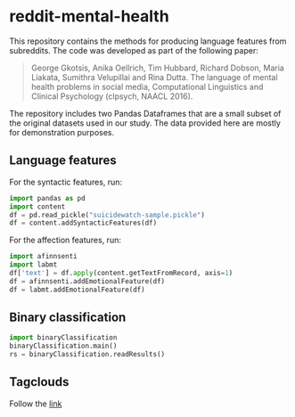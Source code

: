 # reddit-mental-health
This repository contains the methods for producing language features from subreddits. The code was developed as part of the following paper:

> George Gkotsis, Anika Oellrich, Tim Hubbard, Richard Dobson, Maria Liakata, Sumithra Velupillai and Rina Dutta. The language of mental health problems in social media, Computational Linguistics and Clinical Psychology (clpsych, NAACL 2016).


The repository includes two Pandas Dataframes that are a small subset of the original datasets used in our study. The data provided here are mostly for demonstration purposes.

## Language features

For the syntactic features, run:

```python
import pandas as pd
import content
df = pd.read_pickle("suicidewatch-sample.pickle")
df = content.addSyntacticFeatures(df)
```

For the affection features, run:
```python
import afinnsenti
import labmt
df['text'] = df.apply(content.getTextFromRecord, axis=1)
df = afinnsenti.addEmotionalFeature(df)
df = labmt.addEmotionalFeature(df)
```




## Binary classification
```python
import binaryClassification
binaryClassification.main()
rs = binaryClassification.readResults()
```

## Tagclouds
Follow the [link](tagclouds)